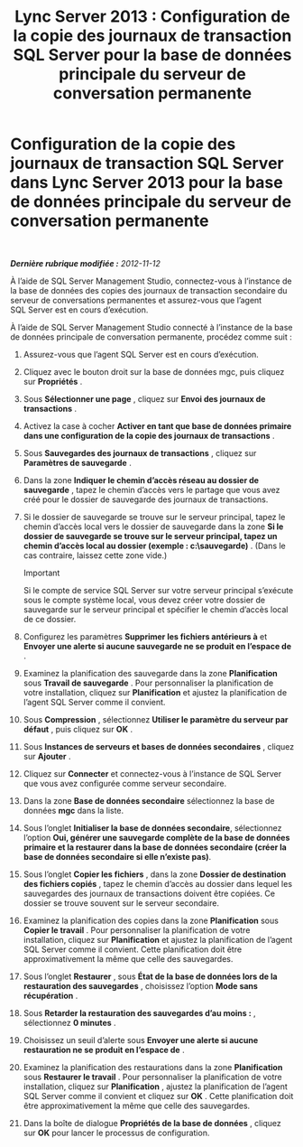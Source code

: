 ﻿---
title: 'Lync Server 2013 : Configuration de la copie des journaux de transaction SQL Server pour la base de données principale du serveur de conversation permanente'
TOCTitle: Configuration de la copie des journaux de transaction SQL Server pour la base de données principale du serveur de conversation permanente
ms:assetid: 088ea1c2-d592-4a11-b3b8-f1e2f8beae93
ms:mtpsurl: https://technet.microsoft.com/fr-fr/library/JJ204653(v=OCS.15)
ms:contentKeyID: 49296169
ms.date: 05/20/2016
mtps_version: v=OCS.15
ms.translationtype: HT
---

# Configuration de la copie des journaux de transaction SQL Server dans Lync Server 2013 pour la base de données principale du serveur de conversation permanente

 

_**Dernière rubrique modifiée :** 2012-11-12_

À l’aide de SQL Server Management Studio, connectez-vous à l’instance de la base de données des copies des journaux de transaction secondaire du serveur de conversations permanentes et assurez-vous que l’agent SQL Server est en cours d’exécution.

À l’aide de SQL Server Management Studio connecté à l’instance de la base de données principale de conversation permanente, procédez comme suit :

1.  Assurez-vous que l’agent SQL Server est en cours d’exécution.

2.  Cliquez avec le bouton droit sur la base de données mgc, puis cliquez sur **Propriétés** .

3.  Sous **Sélectionner une page** , cliquez sur **Envoi des journaux de transactions** .

4.  Activez la case à cocher **Activer en tant que base de données primaire dans une configuration de la copie des journaux de transactions** .

5.  Sous **Sauvegardes des journaux de transactions** , cliquez sur **Paramètres de sauvegarde** .

6.  Dans la zone **Indiquer le chemin d’accès réseau au dossier de sauvegarde** , tapez le chemin d’accès vers le partage que vous avez créé pour le dossier de sauvegarde des journaux de transactions.

7.  Si le dossier de sauvegarde se trouve sur le serveur principal, tapez le chemin d’accès local vers le dossier de sauvegarde dans la zone **Si le dossier de sauvegarde se trouve sur le serveur principal, tapez un chemin d’accès local au dossier (exemple : c:\\sauvegarde)** . (Dans le cas contraire, laissez cette zone vide.)
    
    > [!IMPORTANT]  
    > Si le compte de service SQL Server sur votre serveur principal s’exécute sous le compte système local, vous devez créer votre dossier de sauvegarde sur le serveur principal et spécifier le chemin d’accès local de ce dossier.

8.  Configurez les paramètres **Supprimer les fichiers antérieurs à** et **Envoyer une alerte si aucune sauvegarde ne se produit en l’espace de** .

9.  Examinez la planification des sauvegarde dans la zone **Planification** sous **Travail de sauvegarde** . Pour personnaliser la planification de votre installation, cliquez sur **Planification** et ajustez la planification de l’agent SQL Server comme il convient.

10. Sous **Compression** , sélectionnez **Utiliser le paramètre du serveur par défaut** , puis cliquez sur **OK** .

11. Sous **Instances de serveurs et bases de données secondaires** , cliquez sur **Ajouter** .

12. Cliquez sur **Connecter** et connectez-vous à l’instance de SQL Server que vous avez configurée comme serveur secondaire.

13. Dans la zone **Base de données secondaire** sélectionnez la base de données **mgc** dans la liste.

14. Sous l’onglet **Initialiser la base de données secondaire**, sélectionnez l’option **Oui, générer une sauvegarde complète de la base de données primaire et la restaurer dans la base de données secondaire (créer la base de données secondaire si elle n’existe pas)**.

15. Sous l’onglet **Copier les fichiers** , dans la zone **Dossier de destination des fichiers copiés** , tapez le chemin d’accès au dossier dans lequel les sauvegardes des journaux de transactions doivent être copiées. Ce dossier se trouve souvent sur le serveur secondaire.

16. Examinez la planification des copies dans la zone **Planification** sous **Copier le travail** . Pour personnaliser la planification de votre installation, cliquez sur **Planification** et ajustez la planification de l’agent SQL Server comme il convient. Cette planification doit être approximativement la même que celle des sauvegardes.

17. Sous l’onglet **Restaurer** , sous **État de la base de données lors de la restauration des sauvegardes** , choisissez l’option **Mode sans récupération** .

18. Sous **Retarder la restauration des sauvegardes d’au moins :** , sélectionnez **0 minutes** .

19. Choisissez un seuil d’alerte sous **Envoyer une alerte si aucune restauration ne se produit en l’espace de** .

20. Examinez la planification des restaurations dans la zone **Planification** sous **Restaurer le travail** . Pour personnaliser la planification de votre installation, cliquez sur **Planification** , ajustez la planification de l’agent SQL Server comme il convient et cliquez sur **OK** . Cette planification doit être approximativement la même que celle des sauvegardes.

21. Dans la boîte de dialogue **Propriétés de la base de données** , cliquez sur **OK** pour lancer le processus de configuration.

